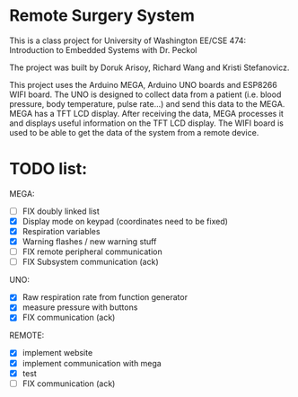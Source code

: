 # Remote Surgery System

This is a class project for University of Washington EE/CSE 474: Introduction to Embedded Systems with Dr. Peckol

The project was built by Doruk Arisoy, Richard Wang and Kristi Stefanovicz.

This project uses the Arduino MEGA, Arduino UNO boards and ESP8266 WIFI board. The UNO is designed to collect data from a patient (i.e. blood pressure, body temperature, pulse rate...) and send this data to the MEGA. MEGA has a TFT LCD display. After receiving the data, MEGA processes it and displays useful information on the TFT LCD display. The WIFI board is used to be able to get the data of the system from a remote device.

# TODO list:
MEGA:
- [ ] FIX doubly linked list
- [x] Display mode on keypad (coordinates need to be fixed)
- [x] Respiration variables
- [x] Warning flashes / new warning stuff
- [ ] FIX remote peripheral communication
- [ ] FIX Subsystem communication (ack)

UNO:
- [x] Raw respiration rate from function generator
- [x] measure pressure with buttons
- [x] FIX communication (ack)

REMOTE:
- [x] implement website
- [x] implement communication with mega
- [x] test
- [ ] FIX communication (ack)
